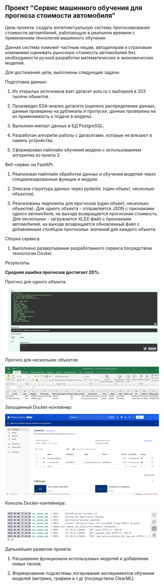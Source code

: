 ## Проект "Сервис машинного обучения для прогноза стоимости автомобиля"

Цель проекта: создать интеллектуальную систему прогнозирования стоимости автомобилей, работающую в реальном времени с применением технологий машинного обучения. 

Данная система поможет частным лицам, автодилерам и страховым компаниям оценивать рыночную стоимость автомобилей без необходимости ручной разработки математических и экономических моделей.

Для достижения цели, выполнены следующие задачи:

Подготовка данных:

1. Из открытых источников взят датасет auto.ru с выборкой в 333 тысячи объектов.

2. Произведен EDA-анализ датасета (оценено распределение данных, данные проверены на дубликаты и пропуски, данные проверены на их применимость к подаче в модель).

3. Выполнен импорт данных в БД PostgreSQL.

4. Разработан алгоритм работы с датасетами, которые не влезают в память устройства.

5. Сформирован пайплайн обучения модели с использованием алгоритма из пункта 3.

Веб-сервис на FastAPI:

1. Реализован пайплайн обработки данных и обучения моделей через специализированные функции и модули.

2. Описана структура данных через pydantic (один объект, несколько объектов).

3. Реализованы эндпоинты для прогнозов (один объект, несколько объектов). Для одного объекта - отправляется JSON с признаками одного автомобиля, на выходе возвращается прогнозная стоимость. Для нескольких - загружается XLSX-файл с признаками автомобилей, на выходе возвращается обновленный файл с добавленным столбцом прогнозных значений для каждого объекта.

Сборка сервиса:

1. Выполнено развертывание разработанного сервиса посредством технологии Docker.

Результаты:

**Средняя ошибка прогнозов достигает 20%.**

Прогноз для одного объекта:

![](./images/image_pred.png)


Прогноз для нескольких объектов:

![](./images/pred_on_file.png)

Запущенный Docker-контейнер:

![](./images/docker.png)

Консоль Docker-контейнера:

![](./images/docker_2.png)

Дальнейшее развитие проекта:

1. Расширение функционала используемых моделей и добавление новых тасков.

2. Формирование подсистемы логирования экспериментов обучения моделей (метрики, графики и т.д) (посредством ClearML).